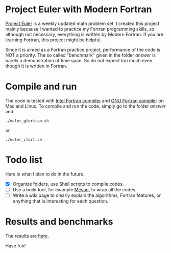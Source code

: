 # Project Euler with Modern Fortran

[Project Euler](https://projecteuler.net/about) is a weekly updated math problem set. I created this project mainly because I wanted to practice my Fortran programming skills, so although not necessary, everything is written by Modern Fortran. If you are learning Fortran, this project might be helpful.

Since it is aimed as a Fortran practice project, performance of the code is NOT a priority. The so called "benchmark" given in the folder _answer_ is barely a demonstration of time span. So do not expect too much even though it is written in Fortran.

# Compile and run 

The code is tested with [Intel Fortran compiler](https://software.intel.com/en-us/fortran-compilers) and [GNU Fortran compiler](https://gcc.gnu.org/fortran/) on Mac and Linux. To compile and run the code, simply go to the folder _answer_ and 
```
./euler_gfortran.sh
```
or
```
./euler_ifort.sh
```

# Todo list
Here is what I plan to do in the future. 

- [x] Organize folders, use Shell scripts to compile codes.  
- [ ] Use a build tool, for example [Meson](https://mesonbuild.com/), to wrap all the codes.
- [ ] Write a wiki page to clearly explain the algorithms, Fortran features, or anything that is interesting for each question. 

# Results and benchmarks

The results are [here](https://github.com/han190/Project-Euler-with-Modern-Fortran/blob/master/answer/README.md). 

Have fun!
